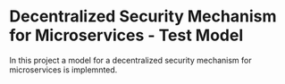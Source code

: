 # Decentralized Security Mechanism for Microservices - Test Model
In this project a model for a decentralized security mechanism for microservices is implemnted.
